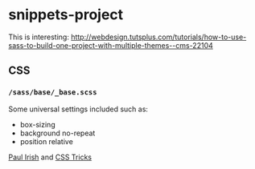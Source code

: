 
# snippets-project


This is interesting: http://webdesign.tutsplus.com/tutorials/how-to-use-sass-to-build-one-project-with-multiple-themes--cms-22104

## CSS

### `/sass/base/_base.scss`

Some universal settings included such as:

- box-sizing
- background no-repeat
- position relative

[Paul Irish](http://www.paulirish.com/2012/box-sizing-border-box-ftw/) and [CSS Tricks](http://css-tricks.com/things-it-might-be-funuseful-to-try-the-universal-selector-on/)

